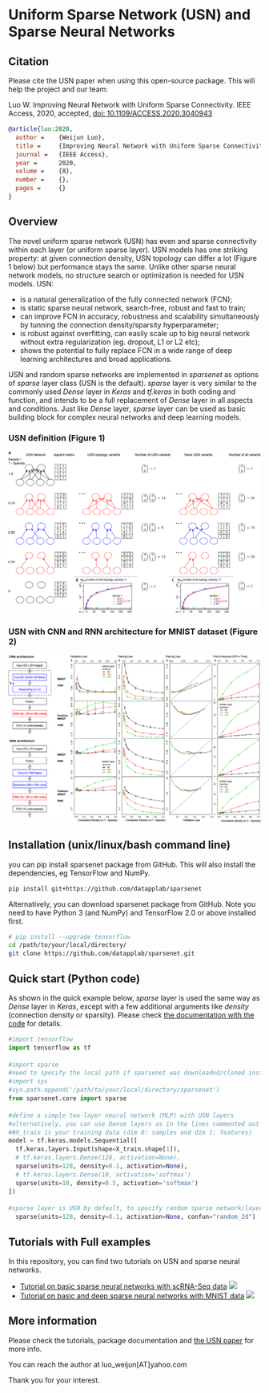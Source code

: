 
# Uniform Sparse Network (USN) and Sparse Neural Networks

## Citation
Please cite the USN paper when using this open-source  package. This will help the project and our team:

Luo W. Improving Neural Network with Uniform Sparse Connectivity. IEEE Access, 2020, accepted, <a href=https://doi.org/10.1109/ACCESS.2020.3040943>doi: 10.1109/ACCESS.2020.3040943</a>

```BibTex
@article{luo:2020,
  author =    {Weijun Luo},
  title =     {Improving Neural Network with Uniform Sparse Connectivity},
  journal =   {IEEE Access},
  year =      2020,
  volume =    {8},
  number =    {},
  pages =     {}
}
```
## Overview

The novel uniform sparse network (USN) has even and sparse connectivity within each layer (or uniform sparse layer). USN models has one striking property: at given connection density, USN topology can differ a lot (Figure 1 below) but performance stays the same. Unlike other sparse neural network models, no structure search or optimization is needed for USN models. USN:
* is a natural generalization of the fully connected network (FCN);
* is static sparse neural network, search-free, robust and fast to train;
* can improve FCN in accuracy, robustness and scalability simultaneously by tunning the connection density/sparsity hyperparameter;
* is robust against overfitting, can easily scale up to big neural network without extra regularization (eg. dropout, L1 or L2 etc);
* shows the potential to fully replace FCN in a wide range of deep learning architectures and broad applications.

USN and random sparse networks are implemented in *sparsenet* as options of *sparse* layer class (USN is the default). *sparse* layer is very similar to the commonly used *Dense* layer in *Keras* and *tf.keras* in both coding and function, and intends to be a full replacement of *Dense* layer in all aspects and conditions. Just like *Dense* layer, *sparse* layer can be used as basic building block for complex neural networks and deep learning models. 

### USN definition (Figure 1)
![](figures/fig0_usn2.png)

### USN with CNN and RNN architecture for MNIST dataset (Figure 2)
![](figures/preconv_pregru2.png)

## Installation (unix/linux/bash command line)

you can pip install sparsenet package from GitHub. This will also install the dependencies, eg TensorFlow and NumPy.

``` bash
pip install git+https://github.com/datapplab/sparsenet
```

Alternatively, you can download sparsenet package from GitHub. Note you need to have Python 3 (and NumPy) and TensorFlow 2.0 or above installed first.
``` bash
# pip install --upgrade tensorflow
cd /path/to/your/local/directory/
git clone https://github.com/datapplab/sparsenet.git
```

## Quick start (Python code)

As shown in the quick example below, *sparse* layer is used the same way as *Dense* layer in *Keras*, except with a few additional arguments like *density* (connection density or sparsity). Please check [the documentation with the code](sparsenet/core.py#L171) for details.

``` python
#import tensorflow
import tensorflow as tf

#import sparse
#need to specify the local path if sparsenet was downloaded/cloned instead of installed
#import sys
#sys.path.append('/path/to/your/local/directory/sparsenet')
from sparsenet.core import sparse

#define a simple two-layer neural network (MLP) with USN layers
#alternatively, you can use Dense layers as in the lines commented out
##X_train is your training data (dim 0: samples and dim 1: features)
model = tf.keras.models.Sequential([
  tf.keras.layers.Input(shape=X_train.shape[1]),
  # tf.keras.layers.Dense(128, activation=None),
  sparse(units=128, density=0.1, activation=None),
  # tf.keras.layers.Dense(10, activation='softmax')
  sparse(units=10, density=0.5, activation='softmax')
])

#sparse layer is USN by default, to specify random sparse network/layer instead:
  sparse(units=128, density=0.1, activation=None, confun="random_2d")
```

## Tutorials with Full examples

In this repository, you can find two tutorials on USN and sparse neural networks. 
* [Tutorial on basic sparse neural networks with scRNA-Seq data](sparse_tutorial_basics_scRNA_Seq.ipynb) [![](https://colab.research.google.com/assets/colab-badge.svg)](https://colab.research.google.com/github/datapplab/sparsenet/blob/main/sparse_tutorial_basics_scRNA_Seq.ipynb)
* [Tutorial on basic and deep sparse neural networks with MNIST data](sparse_tutorial_MNIST_CNN_RNN.ipynb) [![](https://colab.research.google.com/assets/colab-badge.svg)](https://colab.research.google.com/github/datapplab/sparsenet/blob/main/sparse_tutorial_MNIST_CNN_RNN.ipynb)

## More information

Please check the tutorials, package documentation and <a href=https://>the USN paper</a> for more info.

You can reach the author at luo_weijun[AT]yahoo.com

Thank you for your interest.

